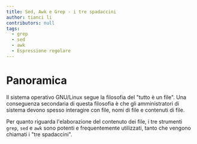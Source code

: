 ```yaml
---
title: Sed, Awk e Grep - i tre spadaccini
author: tianci li
contributors: null
tags:
  - grep
  - sed
  - awk
  - Espressione regolare
---
```


# Panoramica

Il sistema operativo GNU/Linux segue la filosofia del "tutto è un file". Una conseguenza secondaria di questa filosofia è che gli amministratori di sistema devono spesso interagire con file, nomi di file e contenuti di file.

Per quanto riguarda l'elaborazione del contenuto dei file, i tre strumenti `grep`, `sed` e `awk` sono potenti e frequentemente utilizzati, tanto che vengono chiamati i "tre spadaccini".
